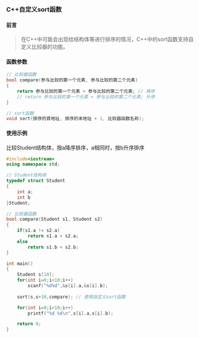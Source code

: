 ### C++自定义sort函数
#### 前言

> 在C++中可能会出现给结构体等进行排序的情况，C++中的sort函数支持自定义比较器的功能。

#### 函数参数

```C++
// 比较器函数
bool compare(参与比较的第一个元素, 参与比较的第二个元素)
{
    return 参与比较的第一个元素 > 参与比较的第二个元素; // 降序
    // return 参与比较的第一个元素 < 参与比较的第二个元素; 升序
}

// sort函数
void sort(排序的首地址, 排序的末地址 + 1, 比较器函数名称);
```

#### 使用示例
比较Student结构体，按a降序排序，a相同时，按b升序排序  
```C++
#include<iostream>
using namespace std;

// Student结构体
typedef struct Student
{
    int a;
    int b
}Student;

// 比较器函数
bool compare(Student s1, Student s2)
{
    if(s1.a != s2.a)
        return s1.a > s2.a;
    else
        return s1.b < s2.b;
}

int main()
{
    Student s[10];
    for(int i=0;i<10;i++)
        scanf("%d%d",&s[i].a,&s[i].b);
    
    sort(s,s+10,compare); // 使用自定义sort函数

    for(int i=0;i<10;i++)
        printf("%d %d\n",s[i].a,s[i].b);

    return 0;
}
```